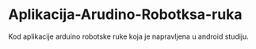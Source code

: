 # Aplikacija-Arudino-Robotksa-ruka
Kod aplikacije arduino robotske ruke koja je napravljena u android studiju.
